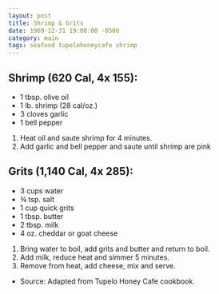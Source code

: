 ```yaml
---
layout: post
title: Shrimp & Grits
date: 1969-12-31 19:00:00 -0500
category: main
tags: seafood tupelohoneycafe shrimp
---
```

<h2>Shrimp (620 Cal, 4x 155):</h2>
<ul>
	<li>1 tbsp. olive oil</li>
	<li>1 lb. shrimp (28 cal/oz.)</li>
	<li>3 cloves garlic</li>
	<li>1 bell pepper</li>
</ul>
<ol>
	<li>Heat oil and saute shrimp for 4 minutes.</li>
	<li>Add garlic and bell pepper and saute until shrimp are pink</li>
</ol>
<h2>Grits (1,140 Cal, 4x 285):</h2>
<ul>
	<li>3 cups water</li>
	<li>¾ tsp. salt</li>
	<li>1 cup quick grits</li>
	<li>1 tbsp. butter</li>
	<li>2 tbsp. milk</li>
	<li>4 oz. cheddar or goat cheese</li>
</ul>
<ol>
	<li>Bring water to boil, add grits and butter and return to boil.</li>
	<li>Add milk, reduce heat and simmer 5 minutes.</li>
	<li>Remove from heat, add cheese, mix and serve.</li>
</ol>
<ul>
	<li>Source: Adapted from Tupelo Honey Cafe cookbook.</li>
</ul>
